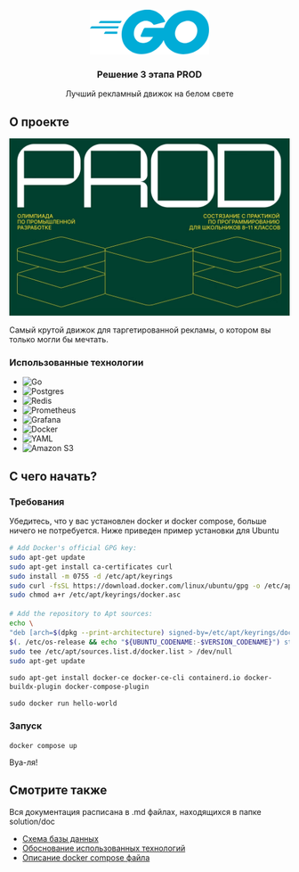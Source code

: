 <br />
<div align="center">
  <a href="https://github.com/github_username/repo_name">
    <img src="img/img.png" alt="Logo" height="80">
  </a>

<h3 align="center">Решение 3 этапа PROD</h3>

  <p align="center">
    Лучший рекламный движок на белом свете
  </p>
</div>



<a id="about_the_project"></a>
## О проекте

![Product Name Screen Shot](img/img_1.png)

Самый крутой движок для таргетированной рекламы, о котором вы только могли бы мечтать.

<a id="built_with"></a>
### Использованные технологии

* ![Go](https://img.shields.io/badge/go-%2300ADD8.svg?style=for-the-badge&logo=go&logoColor=white)
* 	![Postgres](https://img.shields.io/badge/postgres-%23316192.svg?style=for-the-badge&logo=postgresql&logoColor=white)
* 	![Redis](https://img.shields.io/badge/redis-%23DD0031.svg?style=for-the-badge&logo=redis&logoColor=white)
* ![Prometheus](https://img.shields.io/badge/Prometheus-E6522C?style=for-the-badge&logo=Prometheus&logoColor=white)
* ![Grafana](https://img.shields.io/badge/grafana-%23F46800.svg?style=for-the-badge&logo=grafana&logoColor=white)
* ![Docker](https://img.shields.io/badge/docker-%230db7ed.svg?style=for-the-badge&logo=docker&logoColor=white)
* ![YAML](https://img.shields.io/badge/yaml-%23ffffff.svg?style=for-the-badge&logo=yaml&logoColor=151515)
* ![Amazon S3](https://img.shields.io/badge/Amazon%20S3-FF9900?style=for-the-badge&logo=amazons3&logoColor=white)



<a id="getting_started"></a>
## С чего начать?

<a id="prerequisites"></a>
### Требования

Убедитесь, что у вас установлен docker и docker compose, больше ничего не потребуется. Ниже приведен пример установки для Ubuntu

  ```sh
# Add Docker's official GPG key:
sudo apt-get update
sudo apt-get install ca-certificates curl
sudo install -m 0755 -d /etc/apt/keyrings
sudo curl -fsSL https://download.docker.com/linux/ubuntu/gpg -o /etc/apt/keyrings/docker.asc
sudo chmod a+r /etc/apt/keyrings/docker.asc

# Add the repository to Apt sources:
echo \
  "deb [arch=$(dpkg --print-architecture) signed-by=/etc/apt/keyrings/docker.asc] https://download.docker.com/linux/ubuntu \
  $(. /etc/os-release && echo "${UBUNTU_CODENAME:-$VERSION_CODENAME}") stable" | \
  sudo tee /etc/apt/sources.list.d/docker.list > /dev/null
sudo apt-get update
  ```

```shell
sudo apt-get install docker-ce docker-ce-cli containerd.io docker-buildx-plugin docker-compose-plugin
```

```shell
sudo docker run hello-world
```

<a id="installation"></a>
### Запуск

```shell
docker compose up
```
Вуа-ля!

<a id="see_also"></a>
## Смотрите также

Вся документация расписана в .md файлах, находящихся в папке solution/doc

* [Схема базы данных](doc/db.md)
* [Обоснование использованных технологий](doc/proof.md)
* [Описание docker compose файла](doc/compose.md)
